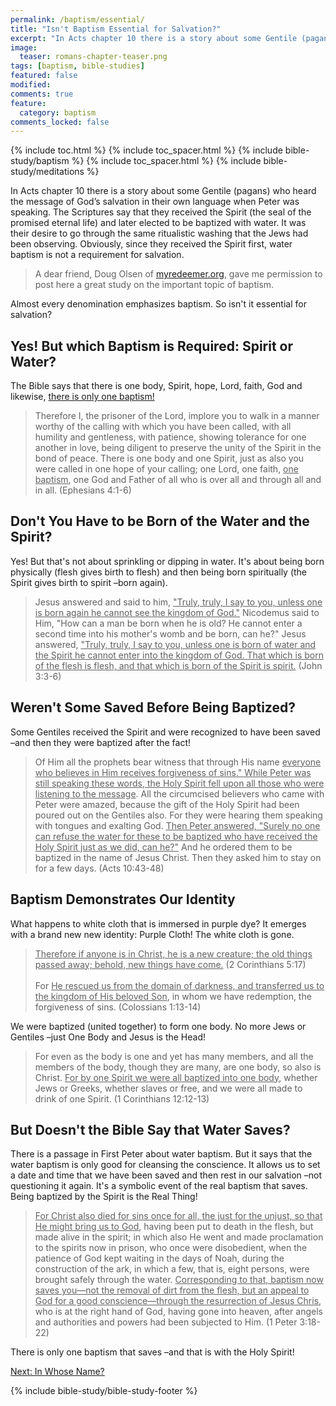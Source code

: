 ```yaml
---
permalink: /baptism/essential/
title: "Isn't Baptism Essential for Salvation?"
excerpt: "In Acts chapter 10 there is a story about some Gentile (pagans) who heard the message of God’s salvation in their own language when Peter was speaking. The Scriptures say that they received the Spirit (the seal of the promised eternal life) and later elected to be baptized with water. It was their desire to go through the same ritualistic washing that the Jews had been observing. Obviously, since they received the Spirit first, water baptism is not a requirement for salvation."
image: 
  teaser: romans-chapter-teaser.png
tags: [baptism, bible-studies]
featured: false
modified:
comments: true
feature:
  category: baptism
comments_locked: false
---
```


{% include toc.html %}
{% include toc_spacer.html %}
{% include bible-study/baptism %}
{% include toc_spacer.html %}
{% include bible-study/meditations %}

In Acts chapter 10 there is a story about some Gentile (pagans) who heard the message of God’s salvation in their own language when Peter was speaking. The Scriptures say that they received the Spirit (the seal of the promised eternal life) and later elected to be baptized with water. It was their desire to go through the same ritualistic washing that the Jews had been observing. Obviously, since they received the Spirit first, water baptism is not a requirement for salvation.

> A dear friend, Doug Olsen of <a href="http://myredeemer.org">myredeemer.org</a>, gave me permission to post here a great study on the important topic of baptism.

Almost every denomination emphasizes baptism. So isn't it essential for salvation?

## Yes! But which Baptism is Required: Spirit or Water?

The Bible says that there is one body, Spirit, hope, Lord, faith, God and likewise, <u>there is only one baptism!</u>

> Therefore I, the prisoner of the Lord, implore you to walk in a manner worthy of the calling with which you have been called, with all humility and gentleness, with patience, showing tolerance for one another in love, being diligent to preserve the unity of the Spirit in the bond of peace. There is one body and one Spirit, just as also you were called in one hope of your calling; one Lord, one faith, <u>one baptism</u>, one God and Father of all who is over all and through all and in all. (Ephesians 4:1-6)

## Don't You Have to be Born of the Water and the Spirit?

Yes! But that's not about sprinkling or dipping in water. It's about being born physically (flesh gives birth to flesh) and then being born spiritually (the Spirit gives birth to spirit –born again).

> Jesus answered and said to him, <u>"Truly, truly, I say to you, unless one is born again he cannot see the kingdom of God."</u> Nicodemus said to Him, "How can a man be born when he is old? He cannot enter a second time into his mother's womb and be born, can he?" Jesus answered, <u>"Truly, truly, I say to you, unless one is born of water and the Spirit he cannot enter into the kingdom of God. That which is born of the flesh is flesh, and that which is born of the Spirit is spirit.</u> (John 3:3-6)

## Weren't Some Saved Before Being Baptized?

Some Gentiles received the Spirit and were recognized to have been saved –and then they were baptized after the fact!

> Of Him all the prophets bear witness that through His name <u>everyone who believes in Him receives forgiveness of sins." While Peter was still speaking these words, the Holy Spirit fell upon all those who were listening to the message</u>. All the circumcised believers who came with Peter were amazed, because the gift of the Holy Spirit had been poured out on the Gentiles also. For they were hearing them speaking with tongues and exalting God. <u>Then Peter answered, "Surely no one can refuse the water for these to be baptized who have received the Holy Spirit just as we did, can he?"</u> And he ordered them to be baptized in the name of Jesus Christ. Then they asked him to stay on for a few days. (Acts 10:43-48)

## Baptism Demonstrates Our Identity

What happens to white cloth that is immersed in purple dye? It emerges with a brand new new identity: Purple Cloth! The white cloth is gone.

> <u>Therefore if anyone is in Christ, he is a new creature; the old things passed away; behold, new things have come.</u> (2 Corinthians 5:17)
<br /><br />
For <u>He rescued us from the domain of darkness, and transferred us to the kingdom of His beloved Son</u>, in whom we have redemption, the forgiveness of sins. (Colossians 1:13-14)

We were baptized (united together) to form one body. No more Jews or Gentiles –just One Body and Jesus is the Head!

> For even as the body is one and yet has many members, and all the members of the body, though they are many, are one body, so also is Christ. <u>For by one Spirit we were all baptized into one body</u>, whether Jews or Greeks, whether slaves or free, and we were all made to drink of one Spirit. (1 Corinthians 12:12-13)

## But Doesn't the Bible Say that Water Saves?

There is a passage in First Peter about water baptism. But it says that the water baptism is only good for cleansing the conscience. It allows us to set a date and time that we have been saved and then rest in our salvation –not questioning it again. It's a symbolic event of the real baptism that saves. Being baptized by the Spirit is the Real Thing!

> <u>For Christ also died for sins once for all, the just for the unjust, so that He might bring us to God</u>, having been put to death in the flesh, but made alive in the spirit; in which also He went and made proclamation to the spirits now in prison, who once were disobedient, when the patience of God kept waiting in the days of Noah, during the construction of the ark, in which a few, that is, eight persons, were brought safely through the water. <u>Corresponding to that, baptism now saves you—not the removal of dirt from the flesh, but an appeal to God for a good conscience—through the resurrection of Jesus Chris</u>, who is at the right hand of God, having gone into heaven, after angels and authorities and powers had been subjected to Him. (1 Peter 3:18-22)

There is only one baptism that saves –and that is with the Holy Spirit!

<a href="{{ site.url }}/baptism/in-the-name/">Next: In Whose Name?</a>

{% include bible-study/bible-study-footer %}
